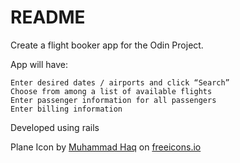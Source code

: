 # README

Create a flight booker app for the Odin Project.

App will have:

    Enter desired dates / airports and click “Search”
    Choose from among a list of available flights
    Enter passenger information for all passengers
    Enter billing information


Developed using rails


Plane Icon by <a href="https://freeicons.io/profile/823">Muhammad Haq</a> on <a href="https://freeicons.io">freeicons.io</a>
